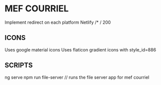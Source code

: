 # MEF COURRIEL

Implement redirect on each platform
Netlify /\* / 200

## ICONS

Uses google material icons
Uses flaticon gradient icons with style_id=886

## SCRIPTS

ng serve
npm run file-server // runs the file server app for mef courriel
